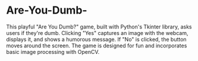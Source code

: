 # Are-You-Dumb-
This playful "Are You Dumb?" game, built with Python's Tkinter library, asks users if they're dumb. Clicking "Yes" captures an image with the webcam, displays it, and shows a humorous message. If "No" is clicked, the button moves around the screen. The game is designed for fun and incorporates basic image processing with OpenCV.
